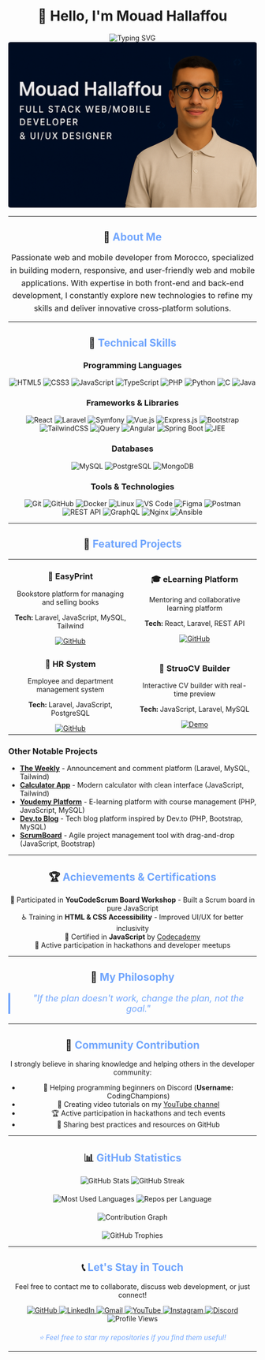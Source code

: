 # <div align="center">👋 Hello, I'm Mouad Hallaffou</div>

<div align="center">
  <img src="https://readme-typing-svg.herokuapp.com?font=Fira+Code&weight=700&size=28&duration=3000&pause=1000&color=70A5FD&center=true&vCenter=true&width=600&lines=Full+Stack+Developer;Laravel+|+React+Expert;PHP+|+JavaScript+Specialist;MERN+Stack+Developer;Java+|+Spring+Boot+Developer;Angular+|+JEE+Specialist;REST+API+|+GraphQL+Expert;Web+%26+Mobile+Applications;TypeScript+Developer;Python+Script+Developer;Linux+OS+Enthusiast;Computer+Science+Student;Vibe+Coding+Lover" alt="Typing SVG" />
</div>

<div align="center">
  <img src="me.png" alt="Mouad Hallaffou" style="border-radius: 1%;" />
</div>

---

## <div align="center">🚀 <span style="color: #70A5FD;">About Me</span></div>

<div align="center">
  <p style="max-width: 600px; margin: 0 auto; font-size: 16px; line-height: 1.6;">
    Passionate web and mobile developer from Morocco, specialized in building modern, responsive, and user-friendly web and mobile applications. With expertise in both front-end and back-end development, I constantly explore new technologies to refine my skills and deliver innovative cross-platform solutions.
  </p>
</div>

---

## <div align="center">💼 <span style="color: #70A5FD;">Technical Skills</span></div>

<div align="center">

### **Programming Languages**

![HTML5](https://img.shields.io/badge/HTML5-E34F26?style=for-the-badge&logo=html5&logoColor=white)
![CSS3](https://img.shields.io/badge/CSS3-1572B6?style=for-the-badge&logo=css3&logoColor=white)
![JavaScript](https://img.shields.io/badge/JavaScript-F7DF1E?style=for-the-badge&logo=javascript&logoColor=black)
![TypeScript](https://img.shields.io/badge/TypeScript-007ACC?style=for-the-badge&logo=typescript&logoColor=white)
![PHP](https://img.shields.io/badge/PHP-777BB4?style=for-the-badge&logo=php&logoColor=white)
![Python](https://img.shields.io/badge/Python-3776AB?style=for-the-badge&logo=python&logoColor=white)
![C](https://img.shields.io/badge/C-00599C?style=for-the-badge&logo=c&logoColor=white)
![Java](https://img.shields.io/badge/Java-007396?style=for-the-badge&logo=java&logoColor=white)

### **Frameworks & Libraries**

![React](https://img.shields.io/badge/React-20232A?style=for-the-badge&logo=react&logoColor=61DAFB)
![Laravel](https://img.shields.io/badge/Laravel-FF2D20?style=for-the-badge&logo=laravel&logoColor=white)
![Symfony](https://img.shields.io/badge/Symfony-000000?style=for-the-badge&logo=symfony&logoColor=white)
![Vue.js](https://img.shields.io/badge/Vue.js-35495E?style=for-the-badge&logo=vuedotjs&logoColor=4FC08D)
![Express.js](https://img.shields.io/badge/Express.js-404D59?style=for-the-badge)
![Bootstrap](https://img.shields.io/badge/Bootstrap-563D7C?style=for-the-badge&logo=bootstrap&logoColor=white)
![TailwindCSS](https://img.shields.io/badge/Tailwind_CSS-38B2AC?style=for-the-badge&logo=tailwind-css&logoColor=white)
![jQuery](https://img.shields.io/badge/jQuery-0769AD?style=for-the-badge&logo=jquery&logoColor=white)
![Angular](https://img.shields.io/badge/Angular-DD0031?style=for-the-badge&logo=angular&logoColor=white)
![Spring Boot](https://img.shields.io/badge/Spring_Boot-6DB33F?style=for-the-badge&logo=spring-boot&logoColor=white)
![JEE](https://img.shields.io/badge/JEE-007396?style=for-the-badge&logo=java&logoColor=white)

### **Databases**

![MySQL](https://img.shields.io/badge/MySQL-00000F?style=for-the-badge&logo=mysql&logoColor=white)
![PostgreSQL](https://img.shields.io/badge/PostgreSQL-316192?style=for-the-badge&logo=postgresql&logoColor=white)
![MongoDB](https://img.shields.io/badge/MongoDB-4EA94B?style=for-the-badge&logo=mongodb&logoColor=white)

### **Tools & Technologies**

![Git](https://img.shields.io/badge/Git-F05032?style=for-the-badge&logo=git&logoColor=white)
![GitHub](https://img.shields.io/badge/GitHub-100000?style=for-the-badge&logo=github&logoColor=white)
![Docker](https://img.shields.io/badge/Docker-2496ED?style=for-the-badge&logo=docker&logoColor=white)
![Linux](https://img.shields.io/badge/Linux-FCC624?style=for-the-badge&logo=linux&logoColor=black)
![VS Code](https://img.shields.io/badge/VS_Code-007ACC?style=for-the-badge&logo=visual-studio-code&logoColor=white)
![Figma](https://img.shields.io/badge/Figma-F24E1E?style=for-the-badge&logo=figma&logoColor=white)
![Postman](https://img.shields.io/badge/Postman-FF6C37?style=for-the-badge&logo=postman&logoColor=white)
![REST API](https://img.shields.io/badge/REST_API-0052CC?style=for-the-badge&logo=rest&logoColor=white)
![GraphQL](https://img.shields.io/badge/GraphQL-E10098?style=for-the-badge&logo=graphql&logoColor=white)
![Nginx](https://img.shields.io/badge/Nginx-009639?style=for-the-badge&logo=nginx&logoColor=white)
![Ansible](https://img.shields.io/badge/Ansible-000000?style=for-the-badge&logo=ansible&logoColor=white)

</div>

---

## <div align="center">🎯 <span style="color: #70A5FD;">Featured Projects</span></div>

<div align="center">
  <table>
    <tr>
      <td align="center" width="50%">
           <h3>🛒 EasyPrint</h3>
           <p>Bookstore platform for managing and selling books</p>
           <p><strong>Tech:</strong> Laravel, JavaScript, MySQL, Tailwind</p>
        <a href="https://github.com/MouadHallaffou/EasyPrint">
          <img src="https://img.shields.io/badge/GitHub-181717?style=for-the-badge&logo=github&logoColor=white" alt="GitHub"/>
        </a>
      </td>
      <td align="center" width="50%">
           <h3>🎓 eLearning Platform</h3>
           <p>Mentoring and collaborative learning platform</p>
           <p><strong>Tech:</strong> React, Laravel, REST API</p>
        <a href="https://github.com/MouadHallaffou/plateforme_mentorat">
          <img src="https://img.shields.io/badge/GitHub-181717?style=for-the-badge&logo=github&logoColor=white" alt="GitHub"/>
        </a>
      </td>
    </tr>
    <tr>
      <td align="center" width="50%">
           <h3>👥 HR System</h3>
           <p>Employee and department management system</p>
           <p><strong>Tech:</strong> Laravel, JavaScript, PostgreSQL</p>
        <a href="https://github.com/MouadHallaffou/Human-Resource-Management-System">
          <img src="https://img.shields.io/badge/GitHub-181717?style=for-the-badge&logo=github&logoColor=white" alt="GitHub"/>
        </a>
      </td>
      <td align="center" width="50%">
           <h3>📄 StruoCV Builder</h3>
           <p>Interactive CV builder with real-time preview</p>
           <p><strong>Tech:</strong> JavaScript, Laravel, MySQL</p>
        <a href="https://mouadhallaffou.github.io/Resume_Builder_StruoCV/">
          <img src="https://img.shields.io/badge/Demo-70A5FD?style=for-the-badge&logo=web&logoColor=white" alt="Demo"/>
        </a>
      </td>
    </tr>
  </table>
</div>

### Other Notable Projects

- **[The Weekly](https://github.com/MouadHallaffou/The_Weekly)** - Announcement and comment platform (Laravel, MySQL, Tailwind)
- **[Calculator App](https://mouadhallaffou.github.io/Calculator/)** - Modern calculator with clean interface (JavaScript, Tailwind)
- **[Youdemy Platform](https://github.com/MouadHallaffou/Youdemy_plateform)** - E-learning platform with course management (PHP, JavaScript, MySQL)
- **[Dev.to Blog](https://github.com/MouadHallaffou/Dev.to_Blogging_Plateform)** - Tech blog platform inspired by Dev.to (PHP, Bootstrap, MySQL)
- **[ScrumBoard](https://mouadhallaffou.github.io/YoucodeScrum-Board/)** - Agile project management tool with drag-and-drop (JavaScript, Bootstrap)

---

## <div align="center">🏆 <span style="color: #70A5FD;">Achievements & Certifications</span></div>

<div align="center">
  <ul style="list-style: none; padding: 0;">
    <li>🎯 Participated in <strong>YouCodeScrum Board Workshop</strong> - Built a Scrum board in pure JavaScript</li>
    <li>♿ Training in <strong>HTML & CSS Accessibility</strong> - Improved UI/UX for better inclusivity</li>
    <li>🏅 Certified in <strong>JavaScript</strong> by <a href="https://www.codecademy.com/">Codecademy</a></li>
    <li>🚀 Active participation in hackathons and developer meetups</li>
  </ul>
</div>

---

## <div align="center">🌟 <span style="color: #70A5FD;">My Philosophy</span></div>

<div align="center">
  <blockquote style="font-size: 18px; font-style: italic; color: #70A5FD; border-left: 4px solid #70A5FD; padding-left: 20px; margin: 20px 0;">
    "If the plan doesn't work, change the plan, not the goal."
  </blockquote>
</div>

---

## <div align="center">🤝 <span style="color: #70A5FD;">Community Contribution</span></div>

<div align="center">
  <p>I strongly believe in sharing knowledge and helping others in the developer community:</p>
  
  - 💬 Helping programming beginners on Discord (**Username:** CodingChampions)
  - 🎥 Creating video tutorials on my <a href="https://www.youtube.com/@CodingChampions">YouTube channel</a>
  - 🏆 Active participation in hackathons and tech events
  - 📝 Sharing best practices and resources on GitHub
</div>

---

## <div align="center">📊 <span style="color: #70A5FD;">GitHub Statistics</span></div>

<div align="center">
  <img src="https://github-readme-stats.vercel.app/api?username=MouadHallaffou&show_icons=true&theme=tokyonight&hide_border=true&bg_color=0D1117&title_color=70A5FD&text_color=C9D1D9&icon_color=70A5FD" alt="GitHub Stats" width="49%" />
  <img src="https://github-readme-streak-stats.herokuapp.com/?user=MouadHallaffou&theme=tokyonight&hide_border=true&background=0D1117&stroke=70A5FD&ring=70A5FD&fire=FF6B6B&currStreakLabel=70A5FD" alt="GitHub Streak" width="49%" />
</div>

<div align="center" style="margin-top: 20px;">
  <img src="https://github-readme-stats.vercel.app/api/top-langs/?username=MouadHallaffou&layout=compact&theme=tokyonight&hide_border=true&bg_color=0D1117&title_color=70A5FD&text_color=C9D1D9&langs_count=8" alt="Most Used Languages" width="49%" />
  <img src="https://github-profile-summary-cards.vercel.app/api/cards/repos-per-language?username=MouadHallaffou&theme=tokyonight" alt="Repos per Language" width="49%" />
</div>

<div align="center" style="margin-top: 20px;">
  <img src="https://github-readme-activity-graph.vercel.app/graph?username=MouadHallaffou&theme=tokyo-night&hide_border=true&bg_color=0D1117&color=70A5FD&line=70A5FD&point=C9D1D9" alt="Contribution Graph" width="100%" />
</div>

<div align="center" style="margin-top: 20px;">
  <img src="https://github-profile-trophy.vercel.app/?username=MouadHallaffou&theme=tokyonight&no-frame=true&no-bg=true&margin-w=4&row=2&column=4" alt="GitHub Trophies" />
</div>

---

## <div align="center">📞 <span style="color: #70A5FD;">Let's Stay in Touch</span></div>

<div align="center">
  <p>Feel free to contact me to collaborate, discuss web development, or just connect!</p>
  
  <a href="https://github.com/MouadHallaffou" target="_blank">
    <img src="https://img.shields.io/badge/GitHub-181717?style=for-the-badge&logo=github&logoColor=white" alt="GitHub" />
  </a>
  <a href="https://www.linkedin.com/in/hallaffou-mouad-763409200/" target="_blank">
    <img src="https://img.shields.io/badge/LinkedIn-0077B5?style=for-the-badge&logo=linkedin&logoColor=white" alt="LinkedIn" />
  </a>
  <a href="mailto:mouadhallaffou@gmail.com">
    <img src="https://img.shields.io/badge/Gmail-D14836?style=for-the-badge&logo=gmail&logoColor=white" alt="Gmail" />
  </a>
  <a href="https://www.youtube.com/@CodingChampions" target="_blank">
    <img src="https://img.shields.io/badge/YouTube-FF0000?style=for-the-badge&logo=youtube&logoColor=white" alt="YouTube" />
  </a>
  <a href="https://instagram.com/invites/contact/?i=1leifo22sgv82&utm_content=plkjh8q" target="_blank">
    <img src="https://img.shields.io/badge/Instagram-E4405F?style=for-the-badge&logo=instagram&logoColor=white" alt="Instagram" />
  </a>
  <a href="https://discord.com" target="_blank">
    <img src="https://img.shields.io/badge/Discord-7289DA?style=for-the-badge&logo=discord&logoColor=white" alt="Discord" />
  </a>
</div>

<div align="center">
  <img src="https://komarev.com/ghpvc/?username=MouadHallaffou&color=70A5FD&style=for-the-badge" alt="Profile Views" />
</div>

<div align="center">
  <p style="color: #70A5FD; font-style: italic; margin-top: 20px;">
    ⭐ Feel free to star my repositories if you find them useful!
  </p>
</div>

---
